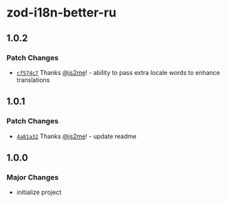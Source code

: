 # zod-i18n-better-ru

## 1.0.2

### Patch Changes

- [`cf574c7`](https://github.com/js2me/zod-i18n-better-ru/commit/cf574c79aa252dff18d035af60a6c9aa41322424) Thanks [@js2me](https://github.com/js2me)! - ability to pass extra locale words to enhance translations

## 1.0.1

### Patch Changes

- [`4a81a32`](https://github.com/js2me/zod-i18n-better-ru/commit/4a81a325bec52c58cf3223c6af57faaa969ddc30) Thanks [@js2me](https://github.com/js2me)! - update readme

## 1.0.0

### Major Changes

- initialize project
